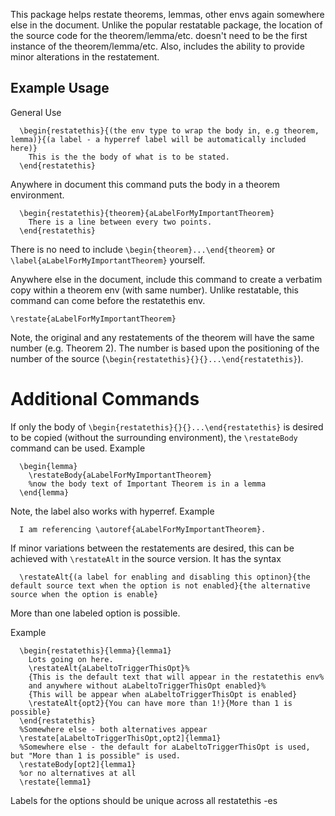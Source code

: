 This package helps restate theorems, lemmas, other envs again somewhere else in the document.
Unlike the popular restatable package, the location of the source code for the theorem/lemma/etc. doesn't need to be the first instance of the theorem/lemma/etc.
Also, includes the ability to provide minor alterations in the restatement.

## Example Usage

General Use
```
  \begin{restatethis}{(the env type to wrap the body in, e.g theorem, lemma)}{(a label - a hyperref label will be automatically included here)}
    This is the the body of what is to be stated.
  \end{restatethis}
```
Anywhere in document this command puts the body in a theorem environment.
```
  \begin{restatethis}{theorem}{aLabelForMyImportantTheorem}
    There is a line between every two points.
  \end{restatethis}
```
There is no need to include `\begin{theorem}...\end{theorem}` or `\label{aLabelForMyImportantTheorem}` yourself.

Anywhere else in the document, include this command to create a verbatim copy within a theorem env (with same number).
Unlike restatable, this command can come before the restatethis env.

```
\restate{aLabelForMyImportantTheorem}
```

Note, the original and any restatements of the theorem will have the same number (e.g. Theorem 2). The number is based upon the positioning of the number of the source (`\begin{restatethis}{}{}...\end{restatethis}`).

# Additional Commands

If only the body of `\begin{restatethis}{}{}...\end{restatethis}` is desired to be copied (without the surrounding environment), the `\restateBody` command can be used.
Example
```
  \begin{lemma}
    \restateBody{aLabelForMyImportantTheorem}
    %now the body text of Important Theorem is in a lemma
  \end{lemma}
```

Note, the label also works with hyperref.
Example
```
  I am referencing \autoref{aLabelForMyImportantTheorem}.
```

If minor variations between the restatements are desired, this can be achieved with `\restateAlt` in the source version. It has the syntax 
```
  \restateAlt{(a label for enabling and disabling this optinon}{the default source text when the option is not enabled}{the alternative source when the option is enable}
```

More than one labeled option is possible.

Example
```
  \begin{restatethis}{lemma}{lemma1}
    Lots going on here. 
    \restateAlt{aLabeltoTriggerThisOpt}%
    {This is the default text that will appear in the restatethis env%
    and anywhere without aLabeltoTriggerThisOpt enabled}%
    {This will be appear when aLabeltoTriggerThisOpt is enabled}
    \restateAlt{opt2}{You can have more than 1!}{More than 1 is possible}
  \end{restatethis}
  %Somewhere else - both alternatives appear
  \restate[aLabeltoTriggerThisOpt,opt2]{lemma1}
  %Somewhere else - the default for aLabeltoTriggerThisOpt is used, but "More than 1 is possible" is used.
  \restateBody[opt2]{lemma1}
  %or no alternatives at all
  \restate{lemma1}
```

Labels for the options should be unique across all restatethis -es

